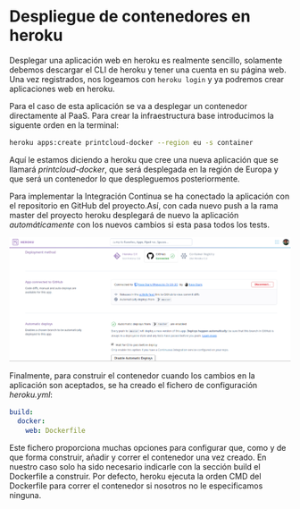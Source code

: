 # Despliegue de contenedores en heroku
Desplegar una aplicación web en heroku es realmente sencillo, solamente debemos descargar el CLI de heroku y tener una cuenta en su página web. Una vez registrados, nos logeamos con `heroku login` y ya podremos crear aplicaciones web en heroku.

Para el caso de esta aplicación se va a desplegar un contenedor directamente al PaaS. Para crear la infraestructura base introducimos la siguente orden en la terminal:

```bash
heroku apps:create printcloud-docker --region eu -s container
```

Aquí le estamos diciendo a heroku que cree una nueva aplicación que se llamará _printcloud-docker_, que será desplegada en la región de Europa y que será un contenedor lo que despleguemos posteriormente.

Para implementar la Integración Continua se ha conectado la aplicación con el repositorio en GitHub del proyecto.Así, con cada nuevo push a la rama master del proyecto heroku desplegará de nuevo la aplicación _automáticamente_ con los nuevos cambios si esta pasa todos los tests.

![Integración heroku con GitHub](img/heroku-github.png)

Finalmente, para construir el contenedor cuando los cambios en la aplicación son aceptados, se ha creado el fichero de configuración _heroku.yml_:

```yml
build:
  docker:
    web: Dockerfile
```

Este fichero proporciona muchas opciones para configurar que, como y de que forma construir, añadir y correr el contenedor una vez creado. En nuestro caso solo ha sido necesario indicarle con la sección build el Dockerfile a construir. Por defecto, heroku ejecuta la orden CMD del Dockerfile para correr el contenedor si nosotros no le especificamos ninguna.
